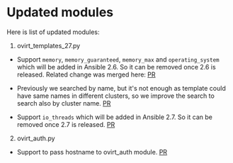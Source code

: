 Updated modules
===============

Here is list of updated modules:

1. ovirt_templates_27.py

- Support `memory`, `memory_guaranteed`, `memory_max` and `operating_system`
  which will be added in Ansible 2.6. So it can be removed once 2.6 is
  released. Related change was merged here: [PR](https://github.com/ansible/ansible/pull/38211)

- Previously we searched by name, but it's not enough as template could have
  same names in different clusters, so we improve the search to search also
  by cluster name. [PR](https://github.com/ansible/ansible/pull/40934)

- Support `io_threads`
  which will be added in Ansible 2.7. So it can be removed once 2.7 is
  released.  [PR](https://github.com/ansible/ansible/pull/44406)

2. ovirt_auth.py

 - Support to pass hostname to ovirt_auth module. [PR](https://github.com/ansible/ansible/pull/40610)
